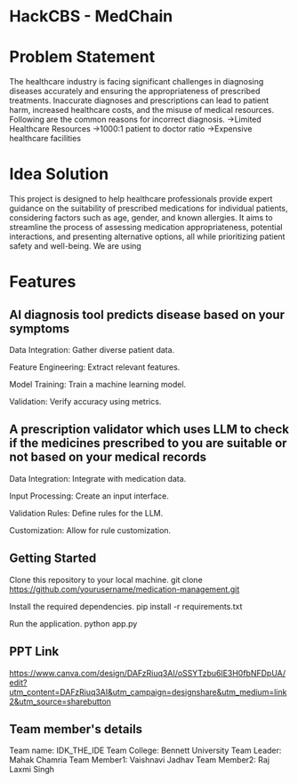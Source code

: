 # HackCBS - MedChain
# Problem Statement #
The healthcare industry is facing significant challenges in diagnosing diseases accurately and ensuring the appropriateness of prescribed treatments. Inaccurate diagnoses and prescriptions can lead to patient harm, increased healthcare costs, and the misuse of medical resources. Following are the common reasons for incorrect diagnosis.
->Limited Healthcare Resources
->1000:1 patient to doctor ratio 
->Expensive healthcare facilities
# Idea Solution
This project is designed to help healthcare professionals provide expert guidance on the suitability of prescribed medications for individual patients, considering factors such as age, gender, and known allergies. It aims to streamline the process of assessing medication appropriateness, potential interactions, and presenting alternative options, all while prioritizing patient safety and well-being. We are using  

# Features
## AI diagnosis tool predicts disease based on your symptoms
Data Integration: Gather diverse patient data.

Feature Engineering: Extract relevant features.

Model Training: Train a machine learning model.

Validation: Verify accuracy using metrics.

## A prescription validator which uses LLM to check if the medicines prescribed to you are suitable or not based on your medical records
Data Integration: Integrate with medication data.

Input Processing: Create an input interface.

Validation Rules: Define rules for the LLM.

Customization: Allow for rule customization.


## Getting Started
Clone this repository to your local machine.
git clone https://github.com/yourusername/medication-management.git

Install the required dependencies.
pip install -r requirements.txt

Run the application.
python app.py


## PPT Link ##

https://www.canva.com/design/DAFzRiuq3AI/oSSYTzbu6lE3H0fbNFDpUA/edit?utm_content=DAFzRiuq3AI&utm_campaign=designshare&utm_medium=link2&utm_source=sharebutton


## Team member's details ## 
Team name: IDK_THE_IDE 
Team College: Bennett University 
Team Leader: Mahak Chamria 
Team Member1: Vaishnavi Jadhav 
Team Member2: Raj Laxmi Singh
